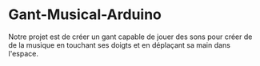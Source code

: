 # Gant-Musical-Arduino
Notre projet est de créer un gant capable de jouer des sons pour créer de de la musique en touchant ses doigts et en déplaçant sa main dans l'espace.
